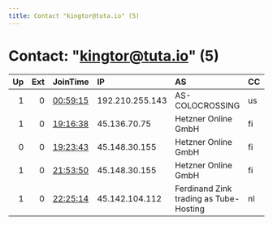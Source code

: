```yaml
---
title: Contact "kingtor@tuta.io" (5)
---
```


# Contact: "kingtor@tuta.io" (5)

|   Up |   Ext | JoinTime                                                                                              | IP              | AS                                     | CC   |   ORp |   Dirp | OS    | Version   | Nickname            |   eFamMembers |
|-----:|------:|:------------------------------------------------------------------------------------------------------|:----------------|:---------------------------------------|:-----|------:|-------:|:------|:----------|:--------------------|--------------:|
|    1 |     0 | [00:59:15](https://nusenu.github.io/OrNetStats/w/relay/746DB7F01A79A8F0E6357280813544E68D344613.html) | 192.210.255.143 | AS-COLOCROSSING                        | us   |  1334 |      0 | Linux | 0.4.7.10  | jkshdkjdhjkdfshkfjd |             1 |
|    1 |     0 | [19:16:38](https://nusenu.github.io/OrNetStats/w/relay/7B4E3B0A93E0C1A37D91A0D35D8C820631CB92B7.html) | 45.136.70.75    | Hetzner Online GmbH                    | fi   |  1334 |      0 | Linux | 0.4.7.10  | kmk1337             |             1 |
|    0 |     0 | [19:23:43](https://nusenu.github.io/OrNetStats/w/relay/4EB46FFB747841347925B7ACD56FD2B3E84911F8.html) | 45.148.30.155   | Hetzner Online GmbH                    | fi   |  1334 |      0 | Linux | 0.4.7.10  | kmk1337             |             1 |
|    1 |     0 | [21:53:50](https://nusenu.github.io/OrNetStats/w/relay/45B0A0BE3BDE7128613A2E630E2B3664BBD85471.html) | 45.148.30.155   | Hetzner Online GmbH                    | fi   |  1334 |      0 | Linux | 0.4.7.10  | hellas1337          |             1 |
|    1 |     0 | [22:25:14](https://nusenu.github.io/OrNetStats/w/relay/8367EA7AD6E85C3FD80CC92FF9B370E3547D38DF.html) | 45.142.104.112  | Ferdinand Zink trading as Tube-Hosting | nl   |  1334 |      0 | Linux | 0.4.7.10  | kaese1337           |             1 |
